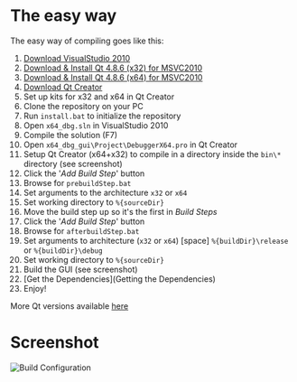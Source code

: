 # The easy way #

The easy way of compiling goes like this:

1. [Download VisualStudio 2010](http://download.microsoft.com/download/2/4/7/24733615-AA11-42E9-8883-E28CDCA88ED5/X16-42552VS2010UltimTrial1.iso)
2. [Download & Install Qt 4.8.6 (x32) for MSVC2010](http://sourceforge.net/projects/x64dbg/files/qt/qt-opensource-windows-x86-vs2010-4.8.6.exe/download)
3. [Download & Install Qt 4.8.6 (x64) for MSVC2010](http://sourceforge.net/projects/x64dbg/files/qt/qt-4.8.6-x64-msvc2010-rev1.exe/download)
4. [Download Qt Creator](http://download.qt-project.org/official_releases/qtcreator/3.1/3.1.1/qt-creator-opensource-windows-x86-3.1.1.exe)
5. Set up kits for x32 and x64 in Qt Creator
6. Clone the repository on your PC
7. Run `install.bat` to initialize the repository
8. Open `x64_dbg.sln` in VisualStudio 2010
9. Compile the solution (F7)
10. Open `x64_dbg_gui\Project\DebuggerX64.pro` in Qt Creator
11. Setup Qt Creator (x64+x32) to compile in a directory inside the `bin\*` directory (see screenshot)
12. Click the '*Add Build Step*' button
13. Browse for `prebuildStep.bat`
14. Set arguments to the architecture `x32` or `x64`
15. Set working directory to `%{sourceDir}`
16. Move the build step up so it's the first in *Build Steps*
17. Click the '*Add Build Step*' button
18. Browse for `afterbuildStep.bat`
19. Set arguments to architecture (`x32` or `x64`) [space] `%{buildDir}\release` or `%{buildDir}\debug`
20. Set working directory to `%{sourceDir}`
21. Build the GUI (see screenshot)
22. [Get the Dependencies](Getting the Dependencies)
23. Enjoy!

More Qt versions available [here](http://sourceforge.net/projects/qtx64/files/)

# Screenshot #
![Build Configuration](/mrexodia/x64_dbg/wiki/images/x64dbg_build_example_new.png)